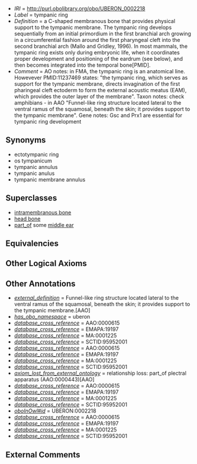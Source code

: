  * *IRI* = http://purl.obolibrary.org/obo/UBERON_0002218
 * *Label* = tympanic ring
 * *Definition* = a C-shaped membranous bone that provides physical support to the tympanic membrane. The tympanic ring develops sequentially from an initial primordium in the first branchial arch growing in a circumferential fashion around the first pharyngeal cleft into the second branchial arch (Mallo and Gridley, 1996). In most mammals, the tympanic ring exists only during embryonic life, when it coordinates proper development and positioning of the eardrum (see below), and then becomes integrated into the temporal bone[PMID].
 * *Comment* = AO notes: in FMA, the tympanic ring is an anatomical line. Howevever PMID:11237469 states: "the tympanic ring, which serves as support for the tympanic membrane, directs invagination of the first pharingeal cleft ectoderm to form the external acoustic meatus (EAM), which provides the outer layer of the membrane". Taxon notes: check amphibians - in AAO "Funnel-like ring structure located lateral to the ventral ramus of the squamosal, beneath the skin; it provides support to the tympanic membrane". Gene notes: Gsc and Prx1 are essential for tympanic ring development

## Synonyms

 * ectotympanic ring
 * os tympanicum
 * tympanic annulus
 * tympanic anulus
 * tympanic membrane annulus

## Superclasses

 * [intramembranous bone](../../UBERON/14/UBERON_0002514.md)
 * [head bone](../../UBERON/57/UBERON_0003457.md)
 * [part_of](../../BFO/50/BFO_0000050.md) some [middle ear](../../UBERON/56/UBERON_0001756.md)

## Equivalencies


## Other Logical Axioms


## Other Annotations

 * *[external_definition](../../UBPROP/01/UBPROP_0000001.md)* = Funnel-like ring structure located lateral to the ventral ramus of the squamosal, beneath the skin; it provides support to the tympanic membrane.[AAO]
 * *[has_obo_namespace](../../ce/oboInOwl#hasOBONamespace.md)* = uberon
 * *[database_cross_reference](../../ef/oboInOwl#hasDbXref.md)* = AAO:0000615
 * *[database_cross_reference](../../ef/oboInOwl#hasDbXref.md)* = EMAPA:19197
 * *[database_cross_reference](../../ef/oboInOwl#hasDbXref.md)* = MA:0001225
 * *[database_cross_reference](../../ef/oboInOwl#hasDbXref.md)* = SCTID:95952001
 * *[database_cross_reference](../../ef/oboInOwl#hasDbXref.md)* = AAO:0000615
 * *[database_cross_reference](../../ef/oboInOwl#hasDbXref.md)* = EMAPA:19197
 * *[database_cross_reference](../../ef/oboInOwl#hasDbXref.md)* = MA:0001225
 * *[database_cross_reference](../../ef/oboInOwl#hasDbXref.md)* = SCTID:95952001
 * *[axiom_lost_from_external_ontology](../../UBPROP/02/UBPROP_0000002.md)* = relationship loss: part_of plectral apparatus (AAO:0000443)[AAO]
 * *[database_cross_reference](../../ef/oboInOwl#hasDbXref.md)* = AAO:0000615
 * *[database_cross_reference](../../ef/oboInOwl#hasDbXref.md)* = EMAPA:19197
 * *[database_cross_reference](../../ef/oboInOwl#hasDbXref.md)* = MA:0001225
 * *[database_cross_reference](../../ef/oboInOwl#hasDbXref.md)* = SCTID:95952001
 * *[oboInOwl#id](../../id/oboInOwl#id.md)* = UBERON:0002218
 * *[database_cross_reference](../../ef/oboInOwl#hasDbXref.md)* = AAO:0000615
 * *[database_cross_reference](../../ef/oboInOwl#hasDbXref.md)* = EMAPA:19197
 * *[database_cross_reference](../../ef/oboInOwl#hasDbXref.md)* = MA:0001225
 * *[database_cross_reference](../../ef/oboInOwl#hasDbXref.md)* = SCTID:95952001

## External Comments

